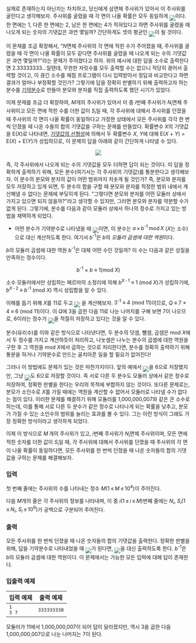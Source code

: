 실제로 존재하는지 아닌지는 차치하고, 당신에게 삼면체 주사위가 있어서 이 주사위를 굴린다고 생각해보자. 주사위를 굴렸을 때 각 면이 나올 확률은 모두 동일하게 <IMG align="middle" class="tex-formula" src="https://s3.ap-northeast-2.amazonaws.com/oj.uz/old/kriii4_P2/64c94d13eeb330b494061e86538db66574ad0f7d.png">이다. 한 면에는 1, 다른 한 면에는 2, 남은 한 면에는 4가 적혀있다고 하면 주사위를 굴렸을 때 나오게 되는 숫자의 기댓값은 과연 몇일까? 간단하게도 셋의 평균인 <IMG align="middle" class="tex-formula" src="https://s3.ap-northeast-2.amazonaws.com/oj.uz/old/kriii4_P2/660cdaf99ccb60ee655c3bb2814a1885ba596465.png">이 될 것이다. 

이 문제를 조금 확장해서, "<span class="tex-span"><i>N</i></span>면체 주사위의 각 면에 적힌 수가 주어졌을 때, 주사위를 굴렸을 때 각 면이 나올 확률이 모두 같다면 주사위를 굴렸을 때 나오게 되는 수의 기댓값은 과연 몇일까?"라는 문제가 주어졌다고 하자. 위의 예시에 대한 답을 소수로 출력한다면 <span class="tex-span">2.33333333...</span>일텐데, 무한한 자릿수를 모두 출력할 수는 없으니 적당히 끊어서 출력할 것이고, 이 끊긴 소수를 채점 프로그램이 다시 입력받아서 정답과 비교한다고 하면 결과가 얼마나 부정확할 것인가? 그렇기에 답을 정확히 판별하기 위해 출력하고자 하는 분수를 [기약분수](https://ko.wikipedia.org/wiki/%EA%B8%B0%EC%95%BD%EB%B6%84%EC%88%98)로 만들어 분모와 분자를 직접 출력하도록 했던 시기가 있었다.

이제 문제를 조금 더 확장하여, <span class="tex-span"><i>M</i></span>개의 주사위가 있어서 이 중 <span class="tex-span"><i>i</i></span>번째 주사위가 <span class="tex-span"><i>N</i><sub class="lower-index"><i>i</i></sub></span>면체 주사위이고 모든 면에 적힌 수를 더한 값이 <span class="tex-span"><i>S</i><sub class="lower-index"><i>i</i></sub></span>일 때, 각 주사위에 대해서 주사위를 던졌을 때 주사위의 각 면이 나올 확률이 동일하다고 가정한 상태에서 모든 주사위를 각각 한 번씩 던졌을 때 나온 수들의 합의 기댓값을 구하는 문제를 만들었다. 확률변수 <span class="tex-span"><i>X</i></span>의 기댓값을 <span class="tex-span">E(<i>X</i>)</span>로 나타내면, [기댓값의 선형성](https://en.wikipedia.org/wiki/Expected_value#Linearity)에 의해서 두 확률변수 <span class="tex-span"><i>X</i>, <i>Y</i></span>에 대해 <span class="tex-span">E(<i>X</i> + <i>Y</i>) = E(<i>X</i>) + E(<i>Y</i>)</span>가 성립하므로, 이 문제의 답을 아래와 같이 간단하게 나타낼 수 있다.

<p style="text-align:center;"><img src="https://s3.ap-northeast-2.amazonaws.com/oj.uz/old/kriii4_P2/6c78b78822aa5b83b671c872eec2fe7d5742b60d.png" style="text-align:center;"/></p>

즉, 각 주사위에서 나오게 되는 수의 기댓값을 모두 더하면 답이 되는 것이다. 이 답을 정확하게 출력하기 위해, 모든 분수(여기서는 각 주사위의 기댓값)를 통분한다고 생각해보자. 이 분수의 분모와 분자의 값이 어떤 범위까지 치솟게 될 것인가? 즉, 분모와 분자를 모두 저장하고 있게 되면, 두 분수의 합을 구할 때 분모와 분자를 적정한 범위 내에서 계산해낼 수 없다는 문제에 부딪히게 된다. "그렇다면 분모와 분자를 어떤 모듈러 상에서 가지고 있으면 되지 않을까?"라고 생각할 수 있지만, 그러면 분모와 분자를 약분할 수가 없게 된다. 그렇기에, 분수를 다음과 같이 모듈러 상에서 하나의 정수로 가지고 있는 방법을 채택하게 되었다.

* 어떤 분수가 기약분수로 나타냈을 때 <IMG align="middle" class="tex-formula" src="https://attach.oj.uz/contest/kriii4/fbeee0515b7b42d69c1c46762557590d4b94269c.png">이면, 이 분수는 <span class="tex-span"><i>a</i>&thinsp;&times;&thinsp;<i>b</i><sup class="upper-index">-1</sup>&thinsp;mod&thinsp;<i>X</i></span> (<span class="tex-span"><i>X</i></span>는 소수)으로 대신 계산하도록 한다. 여기서 <span class="tex-span"><i>b</i><sup class="upper-index">-1</sup></span>은 <span class="tex-span"><i>b</i></span>의 *모듈러 곱셈에 대한 역원*이다.

<span class="tex-span"><i>b</i></span>의 모듈러 곱셈에 대한 역원 <span class="tex-span"><i>b</i><sup class="upper-index">-1</sup></span>은 대체 어떤 수인 것일까? 이 수는 다음과 같은 성질을 만족하는 정수이다.

<center><span class="tex-span"><i>b</i><sup class="upper-index">-1</sup> &times; <i>b</i> &equiv; 1(mod <i>X</i>)</span></center>

소수 모듈러에서만 성립하는 페르마의 소정리에 의해 <span class="tex-span"><i>b</i><sup class="upper-index"><i>X</i>&thinsp;-&thinsp;1</sup> &equiv; 1 (mod <i>X</i>)</span>가 성립하기에, <span class="tex-span"><i>b</i><sup class="upper-index"><i>X</i>&thinsp;-&thinsp;2</sup> &equiv; <i>b</i><sup class="upper-index">-1</sup> (mod <i>X</i>)</span> 역시 성립함을 알 수 있다.

이해를 돕기 위해 <span class="tex-span"><i>X</i></span>를 <span class="tex-span">11</span>로 두고 <IMG align="middle" class="tex-formula" src="https://s3.ap-northeast-2.amazonaws.com/oj.uz/old/kriii4_P2/6a03da956b2cd4d640c294a25781960847db1a94.png"> 을 계산해보자. <span class="tex-span">3<sup class="upper-index">-1</sup> &equiv; 4 (mod 11)</span>이므로, <span class="tex-span"><i>Q</i> &equiv; 7 &times; 4 &equiv; 6 (mod 11)</span>이다. 이 <span class="tex-span"><i>Q</i></span>에 3을 곱한 다음 <span class="tex-span">11</span>로 나눈 나머지를 구해 보면 <span class="tex-span">7</span>이 나오므로, <span class="tex-span">6</span>이라는 정수가 <IMG align="middle" class="tex-formula" src="https://s3.ap-northeast-2.amazonaws.com/oj.uz/old/kriii4_P2/660cdaf99ccb60ee655c3bb2814a1885ba596465.png">을 적절히 저장하고 있다는 것을 알 수 있다. 

분수(유리수)를 이와 같은 방식으로 나타낸다면, 두 분수의 덧셈, 뺄셈, 곱셈은 <span class="tex-span">mod <i>X</i></span>에서 두 정수를 가지고 계산하듯이 처리하고, 나눗셈은 나누는 분수의 곱셈에 대한 역원을 구한 후 그 역원을 <span class="tex-span">mod <i>X</i></span>에서 곱하는 것으로 처리한다면, 분수를 정확히 출력하기 위해 통분을 하거나 기약분수로 만드는 골치아픈 일을 할 필요가 없어진다!

그러나 이 방법에도 문제가 있는 것은 마찬가지이다. 앞의 예에서 <IMG align="middle" class="tex-formula" src="https://s3.ap-northeast-2.amazonaws.com/oj.uz/old/kriii4_P2/660cdaf99ccb60ee655c3bb2814a1885ba596465.png">을 <span class="tex-span">6</span>으로 저장했지만, 그냥 <IMG align="middle" class="tex-formula" src="https://s3.ap-northeast-2.amazonaws.com/oj.uz/old/kriii4_P2/85ff6a6e45c826914e5e5027bc871aec3311aabc.png">도 <span class="tex-span">6</span>으로 저장할 것이다. 즉 서로 다른 두 분수도 모듈러 상에서 같은 정수로 저장하여, 정확한 판별을 한다는 우리의 목적에 부합하지 않는 것이다. 또다른 문제로는, 분모가 소인수로 <span class="tex-span"><i>X</i></span>를 가질 때에는 역원을 계산할 수 없어서 모듈러로 나타낼 수가 없다는 점이 있다. 이러한 문제를 해결하기 위해 모듈러를 <span class="tex-span">1,000,000,007</span>와 같은 큰 소수로 하는데, 이를 통해 서로 다른 두 분수가 같은 정수로 나타나게 되는 확률을 낮추고, 분모가 가질 수 있는 소인수의 범위를 늘리는 효과를 볼 수 있다. 그는 이런 방식이 그래도 가장 정확한 방식이라고 생각하게 되었다.

이제 이 방식으로 <span class="tex-span"><i>M</i>&thinsp;</span>개의 주사위가 있고, <span class="tex-span"><i>i</i></span>번째 주사위가 <span class="tex-span"><i>N</i><sub class="lower-index"><i>i</i></sub></span>면체 주사위이며, 모든 면에 적힌 숫자를 더한 값이 <span class="tex-span"><i>S</i><sub class="lower-index"><i>i</i></sub></span>일 때, 각 주사위에 대해서 주사위를 던졌을 때 주사위의 각 면이 나올 확률이 동일하다면, 모든 주사위를 한 번씩 던졌을 때 나온 숫자들의 합의 기댓값을 구하는 문제를 해결해보자.

### 입력

첫 번째 줄에는 주사위의 수를 나타내는 정수 <span class="tex-span"><i>M</i>(1&thinsp;&leq;&thinsp;<i>M</i>&thinsp;&leq;&thinsp;10<sup class="upper-index">4</sup>)</span>이 주어진다.

다음 <span class="tex-span"><i>M</i></span>개의 줄은 각 주사위의 정보를 나타내며, 이 중 <span class="tex-span"><i>i</i></span>(<span class="tex-span">1&thinsp;&leq;&thinsp;<i>i</i>&thinsp;&leq;&thinsp;<i>M</i></span>)번째 줄에는 <span class="tex-span"><i>N</i><sub class="lower-index"><i>i</i></sub>, <i>S</i><sub class="lower-index"><i>i</i></sub>(1&thinsp;&leq;&thinsp;<i>N</i><sub class="lower-index"><i>i</i></sub>, <i>S</i><sub class="lower-index"><i>i</i></sub>&thinsp;&leq;&thinsp;10<sup class="upper-index">9</sup>)</span>가 공백으로 구분되어 주어진다.

### 출력

모든 주사위를 한 번씩 던졌을 때 나온 숫자들의 합의 기댓값을 출력한다. 정확한 판별을 위해, 답을 기약분수로 나타내었을 때 <IMG align="middle" class="tex-formula" src="https://attach.oj.uz/contest/kriii4/fbeee0515b7b42d69c1c46762557590d4b94269c.png">가 된다면, <IMG align="middle" class="tex-formula" src="https://attach.oj.uz/contest/kriii4/ab064a1354823102a9c2a5fb867f6f09c72a1a22.png">을 대신 출력하도록 한다. <span class="tex-span"><i>b</i><sup class="upper-index">-1</sup></span>은 <span class="tex-span"><i>b</i></span>의 모듈러 곱셈에 대한 역원이다. 이 문제에서는 가능한 모든 입력에 대해 답이 존재한다.

### 입출력 예제

<table class="table table-condensed table-bordered " id="examples_table">
	<thead>
		<tr>
			<th class="col-lg-6 col-md-6 col-sm-6">입력 예제</th>
			<th class="col-lg-6 col-md-6 col-sm-6">출력 예제</th>
		</tr>
	</thead>
	<tbody>
		<tr><td><samp>1<br>3 7</samp></td><td><samp>333333338</samp></td></tr>
    </tbody>
</table>

모듈러가 <span class="tex-span">11</span>에서 <span class="tex-span">1,000,000,007</span>이 되어 답이 달라졌지만, 역시 <span class="tex-span">3</span>을 곱한 다음 <span class="tex-span">1,000,000,007</span>으로 나눈 나머지는 <span class="tex-span">7</span>이 된다.